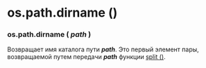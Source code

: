 # os.path.dirname \(\)

### os.path.dirname \( _path_ \)

Возвращает имя каталога пути _**path**_. Это первый элемент пары, возвращаемой путем передачи _**path**_ функции [split \(\)](os.path.split.md).

